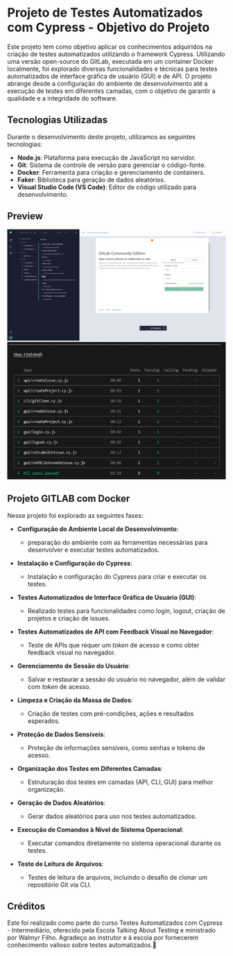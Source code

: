 # Projeto de Testes Automatizados com Cypress - Objetivo do Projeto

Este projeto tem como objetivo aplicar os conhecimentos adquiridos na criação de testes automatizados utilizando o framework Cypress. Utilizando uma versão open-source do GitLab, executada em um container Docker localmente, foi explorado diversas funcionalidades e técnicas para testes automatizados de interface gráfica de usuário (GUI) e de API. O projeto abrange desde a configuração do ambiente de desenvolvimento até a execução de testes em diferentes camadas, com o objetivo de garantir a qualidade e a integridade do software.

## Tecnologias Utilizadas

Durante o desenvolvimento deste projeto, utilizamos as seguintes tecnologias:

- **Node.js**: Plataforma para execução de JavaScript no servidor.
- **Git**: Sistema de controle de versão para gerenciar o código-fonte.
- **Docker**: Ferramenta para criação e gerenciamento de containers.
- **Faker**: Biblioteca para geração de dados aleatórios.
- **Visual Studio Code (VS Code)**: Editor de código utilizado para desenvolvimento.

## Preview
![GitLab - Cypress App](cypress/assets/Gitlab-allSpecs.png)
![GitLab - Cypress](cypress/assets/gitLab.png)

## Projeto GITLAB com Docker

Nesse projeto foi explorado as seguintes fases:

- **Configuração do Ambiente Local de Desenvolvimento**:
   - preparação do ambiente com as ferramentas necessárias para desenvolver e executar testes automatizados.

- **Instalação e Configuração do Cypress**:
   - Instalação e configuração do Cypress para criar e executar os testes.

- **Testes Automatizados de Interface Gráfica de Usuário (GUI)**:
   - Realizado testes para funcionalidades como login, logout, criação de projetos e criação de issues.

- **Testes Automatizados de API com Feedback Visual no Navegador**:
   - Teste de APIs que requer um _token_ de acesso e como obter feedback visual no navegador.
- **Gerenciamento de Sessão do Usuário**:
   - Salvar e restaurar a sessão do usuário no navegador, além de validar com _token_ de acesso.

- **Limpeza e Criação da Massa de Dados**:
   - Criação de testes com pré-condições, ações e resultados esperados.

- **Proteção de Dados Sensíveis**:
   - Proteção de informações sensíveis, como senhas e tokens de acesso.

- **Organização dos Testes em Diferentes Camadas**:
   - Estruturação dos testes em camadas (API, CLI, GUI) para melhor organização.

- **Geração de Dados Aleatórios**:
   - Gerar dados aleatórios para uso nos testes automatizados.

- **Execução de Comandos à Nível de Sistema Operacional**:
    - Executar comandos diretamente no sistema operacional durante os testes.

- **Teste de Leitura de Arquivos**:
    - Testes de leitura de arquivos, incluindo o desafio de clonar um repositório Git via CLI.

## Créditos
Este foi realizado como parte do curso Testes Automatizados com Cypress - Intermediário, oferecido pela Escola Talking About Testing e ministrado por Walmyr Filho. Agradeço ao instrutor e à escola por fornecerem conhecimento valioso sobre testes automatizados.🌟



